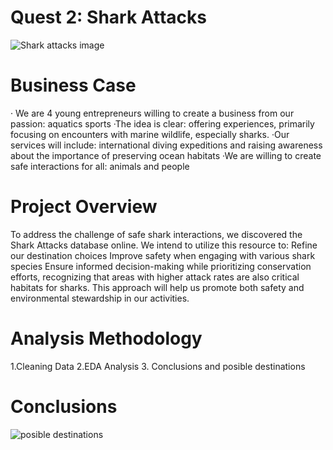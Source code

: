# Quest 2: Shark Attacks
![Shark attacks image](https://github.com/user-attachments/assets/6e10e116-814b-4827-8af8-349b41442128)

# Business Case
· We are 4 young entrepreneurs willing to create a business from our passion: aquatics sports
·The idea is clear: offering experiences, primarily focusing on encounters with marine wildlife, especially sharks.
·Our services will include: international diving expeditions and raising awareness about the importance of preserving ocean habitats
·We are willing to create safe interactions for all: animals and people

# Project Overview 
To address the challenge of safe shark interactions, we discovered the Shark Attacks database online. We intend to utilize this resource to:
Refine our destination choices
Improve safety when engaging with various shark species
Ensure informed decision-making while prioritizing conservation efforts, recognizing that areas with higher attack rates are also critical habitats for sharks.
This approach will help us promote both safety and environmental stewardship in our activities.

# Analysis Methodology
1.Cleaning Data
2.EDA Analysis
3. Conclusions and posible destinations

# Conclusions
![posible destinations](https://github.com/user-attachments/assets/843c3957-2777-4ec7-969f-feb21ee8fd57)
